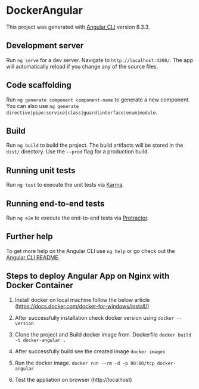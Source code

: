 # DockerAngular

This project was generated with [Angular CLI](https://github.com/angular/angular-cli) version 8.3.3.

## Development server

Run `ng serve` for a dev server. Navigate to `http://localhost:4200/`. The app will automatically reload if you change any of the source files.

## Code scaffolding

Run `ng generate component component-name` to generate a new component. You can also use `ng generate directive|pipe|service|class|guard|interface|enum|module`.

## Build

Run `ng build` to build the project. The build artifacts will be stored in the `dist/` directory. Use the `--prod` flag for a production build.

## Running unit tests

Run `ng test` to execute the unit tests via [Karma](https://karma-runner.github.io).

## Running end-to-end tests

Run `ng e2e` to execute the end-to-end tests via [Protractor](http://www.protractortest.org/).

## Further help

To get more help on the Angular CLI use `ng help` or go check out the [Angular CLI README](https://github.com/angular/angular-cli/blob/master/README.md).

## Steps to deploy Angular App on Nginx with Docker Container

1) Install docker on local machine follow the below article
    (https://docs.docker.com/docker-for-windows/install/)

2) After successfully installation check docker version using `docker --version`

3) Clone the project and Build docker image from .Dockerfile 
    `docker build -t docker-angular .`
4) After successfully build see the created image
    `docker images`
5) Run the docker image.
    `docker run --rm -d -p 80:80/tcp docker-angular`

6) Test the appliation on browser (http://localhost)


